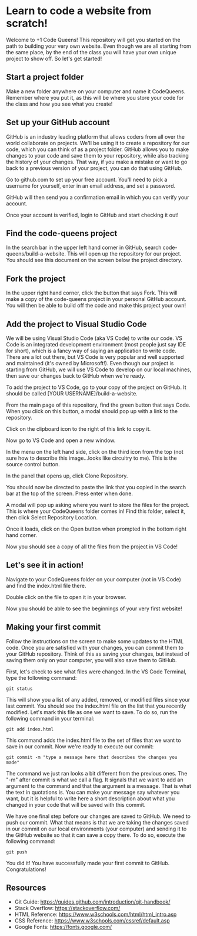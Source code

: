 # Learn to code a website from scratch!
Welcome to +1 Code Queens! This repository will get you started on the path to building your very own website. Even though we are all starting from the same place, by the end of the class you will have your own unique project to show off. So let's get started!

## Start a project folder
Make a new folder anywhere on your computer and name it CodeQueens. Remember where you put it, as this will be where you store your code for the class and how you see what you create!

## Set up your GitHub account
GitHub is an industry leading platform that allows coders from all over the world collaborate on projects. We'll be using it to create a repository for our code, which you can think of as a project folder. GitHub allows you to make changes to your code and save them to your repository, while also tracking the history of your changes. That way, if you make a mistake or want to go back to a previous version of your project, you can do that using GitHub.

Go to github.com to set up your free account. You'll need to pick a username for yourself, enter in an email address, and set a password. 

GitHub will then send you a confirmation email in which you can verify your account. 

Once your account is verified, login to GitHub and start checking it out!

## Find the code-queens project
In the search bar in the upper left hand corner in GitHub, search code-queens/build-a-website. This will open up the repository for our project. You should see this document on the screen below the project directory.

## Fork the project
In the upper right hand corner, click the button that says Fork. This will make a copy of the code-queens project in your personal GitHub account. You will then be able to build off the code and make this project your own!

## Add the project to Visual Studio Code
We will be using Visual Studio Code (aka VS Code) to write our code. VS Code is an integrated development environment (most people just say IDE for short), which is a fancy way of saying an application to write code. There are a lot out there, but VS Code is very popular and well supported and maintained (it's owned by Microsoft!). Even though our project is starting from GitHub, we will use VS Code to develop on our local machines, then save our changes back to GitHub when we're ready.

To add the project to VS Code, go to your copy of the project on GitHub. It should be called [YOUR USERNAME]/build-a-website. 

From the main page of this repository, find the green button that says Code. When you click on this button, a modal should pop up with a link to the repository. 

Click on the clipboard icon to the right of this link to copy it.

Now go to VS Code and open a new window. 

In the menu on the left hand side, click on the third icon from the top (not sure how to describe this image...looks like circuitry to me). This is the source control button. 

In the panel that opens up, click Clone Repository. 

You should now be directed to paste the link that you copied in the search bar at the top of the screen. Press enter when done. 

A modal will pop up asking where you want to store the files for the project. This is where your CodeQueens folder comes in! Find this folder, select it, then click Select Repository Location. 

Once it loads, click on the Open button when prompted in the bottom right hand corner.

Now you should see a copy of all the files from the project in VS Code!

## Let's see it in action!
Navigate to your CodeQueens folder on your computer (not in VS Code) and find the index.html file there. 

Double click on the file to open it in your browser. 

Now you should be able to see the beginnings of your very first website!

## Making your first commit
Follow the instructions on the screen to make some updates to the HTML code. Once you are satisfied with your changes, you can commit them to your GitHub repository. Think of this as saving your changes, but instead of saving them only on your computer, you will also save them to GitHub. 

First, let's check to see what files were changed. In the VS Code Terminal, type the following command:
```
git status
```

This will show you a list of any added, removed, or modified files since your last commit. You should see the index.html file on the list that you recently modified. Let's mark this file as one we want to save. To do so, run the following command in your terminal:
```
git add index.html
```

This command adds the index.html file to the set of files that we want to save in our commit. Now we're ready to execute our commit:
```
git commit -m "type a message here that describes the changes you made"
```

The command we just ran looks a bit different from the previous ones. The "-m" after commit is what we call a flag. It signals that we want to add an argument to the command and that the argument is a message. That is what the text in quotations is. You can make your message say whatever you want, but it is helpful to write here a short description about what you changed in your code that will be saved with this commit.

We have one final step before our changes are saved to GitHub. We need to push our commit. What that means is that we are taking the changes saved in our commit on our local environments (your computer) and sending it to the GitHub website so that it can save a copy there. To do so, execute the following command:
```
git push
```

You did it! You have successfully made your first commit to GitHub. Congratulations!

## Resources
- Git Guide: https://guides.github.com/introduction/git-handbook/
- Stack Overflow: https://stackoverflow.com/
- HTML Reference: https://www.w3schools.com/html/html_intro.asp
- CSS Reference: https://www.w3schools.com/cssref/default.asp
- Google Fonts: https://fonts.google.com/